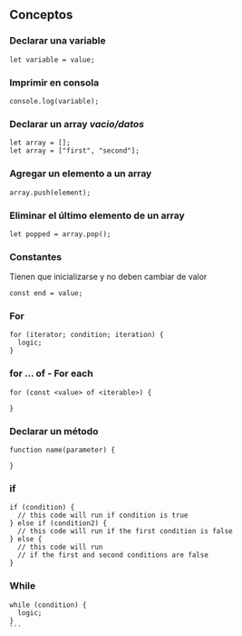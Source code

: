 ## Conceptos

### Declarar una variable
```
let variable = value;
```

### Imprimir en consola
```
console.log(variable);
```

### Declarar un array *vacio/datos*
```
let array = [];
let array = ["first", "second"];
```

### Agregar un elemento a un array
```
array.push(element);
```

### Eliminar el último elemento de un array 
```
let popped = array.pop();
```

### Constantes
Tienen que inicializarse y no deben cambiar de valor
```
const end = value;
```

### For
```
for (iterator; condition; iteration) {
  logic;
}
```

### for ... of - For each
```
for (const <value> of <iterable>) {

}
```

### Declarar un método
```
function name(parameter) {

}
```

### if
```
if (condition) {
  // this code will run if condition is true
} else if (condition2) {
  // this code will run if the first condition is false
} else {
  // this code will run 
  // if the first and second conditions are false
}
```

### While
````
while (condition) {
  logic;
}
```